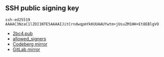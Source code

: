 ## SSH public signing key
    ssh-ed25519 AAAAC3NzaC1lZDI1NTE5AAAAIJitCrndwqpmYkKUUAAUYwtm+jUsuZM1HH+Et8EBlgVO

- [2bc4.pub](https://github.com/2bc4/2bc4/blob/master/2bc4.pub)
- [allowed_signers](https://github.com/2bc4/2bc4/blob/master/allowed_signers)
- [Codeberg mirror](https://codeberg.org/2bc4/2bc4)
- [GitLab mirror](https://gitlab.com/2bc4/2bc4)
